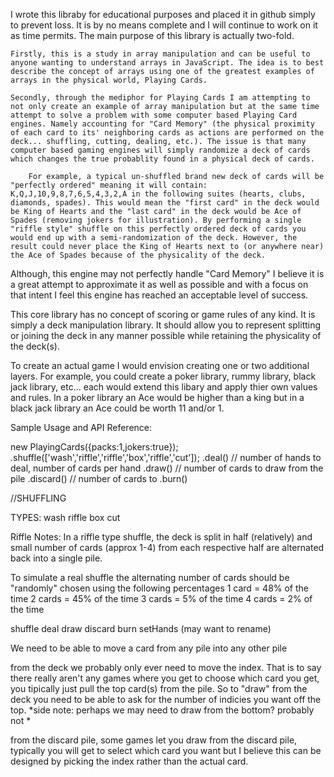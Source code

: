 I wrote this libraby for educational purposes and placed it in github simply to prevent loss. It is by no means complete and I will continue to work on it as time permits. The main purpose of this library is actually two-fold. 

	Firstly, this is a study in array manipulation and can be useful to anyone wanting to understand arrays in JavaScript. The idea is to best describe the concept of arrays using one of the greatest examples of arrays in the physical world, Playing Cards.

	Secondly, through the mediphor for Playing Cards I am attempting to not only create an example of array manipulation but at the same time attempt to solve a problem with some computer based Playing Card engines. Namely accounting for "Card Memory" (the physical proximity of each card to its' neighboring cards as actions are performed on the deck... shuffling, cutting, dealing, etc.). The issue is that many computer based gaming engines will simply randomize a deck of cards which changes the true probablity found in a physical deck of cards. 

		For example, a typical un-shuffled brand new deck of cards will be "perfectly ordered" meaning it will contain: K,Q,J,10,9,8,7,6,5,4,3,2,A in the following suites (hearts, clubs, diamonds, spades). This would mean the "first card" in the deck would be King of Hearts and the "last card" in the deck would be Ace of Spades (removing jokers for illustration). By performing a single "riffle style" shuffle on this perfectly ordered deck of cards you would end up with a semi-randomization of the deck. However, the result could never place the King of Hearts next to (or anywhere near) the Ace of Spades because of the physicality of the deck. 

Although, this engine may not perfectly handle "Card Memory" I believe it is a great attempt to approximate it as well as possible and with a focus on that intent I feel this engine has reached an acceptable level of success.


This core library has no concept of scoring or game rules of any kind. It is simply a deck manipulation library. It should allow you to represent splitting or joining the deck in any manner possible while retaining the physicality of the deck(s).

To create an actual game I would envision creating one or two additional layers. For example, you could create a poker library, rummy library, black jack library, etc... each would extend this libary and apply thier own values and rules. In a poker library an Ace would be higher than a king but in a black jack library an Ace could be worth 11 and/or 1. 


Sample Usage and API Reference:

new PlayingCards({packs:1,jokers:true});
	.shuffle(['wash','riffle','riffle','box','riffle','cut']);
	.deal() // number of hands to deal, number of cards per hand
	.draw() // number of cards to draw from the pile
	.discard() // number of cards to 
	.burn()


//SHUFFLING

TYPES:
wash
riffle
box
cut


Riffle Notes:
In a riffle type shuffle, the deck is split in half (relatively) and small number of cards (approx 1-4) from each respective half are alternated back into a single pile.

To simulate a real shuffle the alternating number of cards should be "randomly" chosen using the following percentages
1 card = 48% of the time
2 cards = 45% of the time
3 cards = 5% of the time
4 cards = 2% of the time






shuffle
deal
draw
discard
burn
setHands (may want to rename)


We need to be able to move a card from any pile into any other pile

from the deck we probably only ever need to move the index. That is to say there really aren't any games where you get to choose which card you get, you tipically just pull the top card(s) from the pile. So to "draw" from the deck you need to be able to ask for the number of indicies you want off the top. *side note: perhaps we may need to draw from the bottom? probably not *


from the discard pile, some games let you draw from the discard pile, typically you will get to select which card you want but I believe this can be designed by picking the index rather than the actual card.



